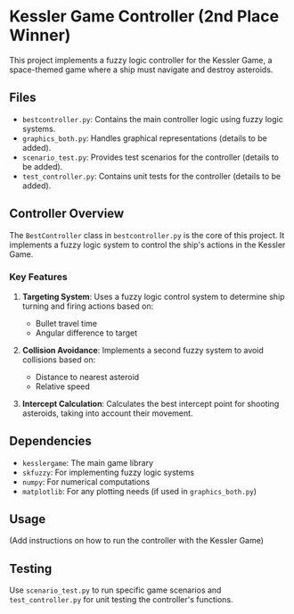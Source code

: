 # Kessler Game Controller (2nd Place Winner)

This project implements a fuzzy logic controller for the Kessler Game, a space-themed game where a ship must navigate and destroy asteroids.

## Files

- `bestcontroller.py`: Contains the main controller logic using fuzzy logic systems.
- `graphics_both.py`: Handles graphical representations (details to be added).
- `scenario_test.py`: Provides test scenarios for the controller (details to be added).
- `test_controller.py`: Contains unit tests for the controller (details to be added).

## Controller Overview

The `BestController` class in `bestcontroller.py` is the core of this project. It implements a fuzzy logic system to control the ship's actions in the Kessler Game.

### Key Features

1. **Targeting System**: Uses a fuzzy logic control system to determine ship turning and firing actions based on:
   - Bullet travel time
   - Angular difference to target

2. **Collision Avoidance**: Implements a second fuzzy system to avoid collisions based on:
   - Distance to nearest asteroid
   - Relative speed

3. **Intercept Calculation**: Calculates the best intercept point for shooting asteroids, taking into account their movement.

## Dependencies

- `kesslergame`: The main game library
- `skfuzzy`: For implementing fuzzy logic systems
- `numpy`: For numerical computations
- `matplotlib`: For any plotting needs (if used in `graphics_both.py`)

## Usage

(Add instructions on how to run the controller with the Kessler Game)

## Testing

Use `scenario_test.py` to run specific game scenarios and `test_controller.py` for unit testing the controller's functions.